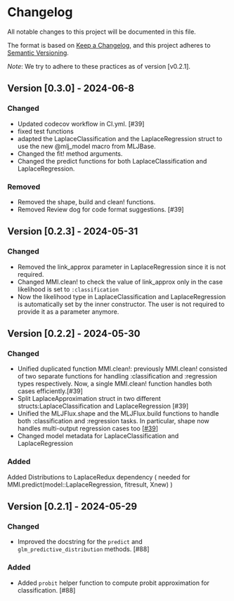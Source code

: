 # Changelog

All notable changes to this project will be documented in this file.

The format is based on [Keep a Changelog](https://keepachangelog.com/en/1.1.0/), and this project adheres to [Semantic Versioning](https://semver.org/spec/v2.0.0.html).

*Note*: We try to adhere to these practices as of version [v0.2.1].

## Version [0.3.0] - 2024-06-8

### Changed

- Updated codecov workflow in CI.yml. [#39]
- fixed test functions
- adapted the LaplaceClassification and the LaplaceRegression struct to use the new @mlj_model macro from MLJBase.
- Changed the fit! method arguments. 
- Changed the predict functions for both LaplaceClassification and  LaplaceRegression.

### Removed

- Removed the shape, build and clean! functions.
- Removed Review dog for code format suggestions. [#39]

## Version [0.2.3] - 2024-05-31

### Changed

- Removed the link_approx parameter in LaplaceRegression since it is not required.
- Changed MMI.clean! to check the value of link_approx only in the case likelihood is set to `:classification`
- Now the likelihood type in LaplaceClassification and LaplaceRegression is automatically set by the inner constructor. The user is not required to provide it as a parameter anymore.




## Version [0.2.2] - 2024-05-30

### Changed

- Unified duplicated function MMI.clean!: previously MMI.clean! consisted of two separate functions for handling :classification and :regression types respectively. Now, a single MMI.clean! function handles both cases efficiently.[#39]
- Split LaplaceApproximation struct in two different structs:LaplaceClassification and LaplaceRegression  [#39] 
- Unified the MLJFlux.shape and the MLJFlux.build functions to handle both :classification and :regression tasks. In particular, shape now handles multi-output regression cases too [[#39](https://github.com/JuliaTrustworthyAI/LaplaceRedux.jl/issues/39)]
- Changed model metadata for LaplaceClassification and LaplaceRegression

### Added
 Added Distributions to LaplaceRedux dependency ( needed for MMI.predict(model::LaplaceRegression, fitresult, Xnew) )



## Version [0.2.1] - 2024-05-29

### Changed

- Improved the docstring for the `predict` and `glm_predictive_distribution` methods. [#88]

### Added

- Added `probit` helper function to compute probit approximation for classification. [#88]